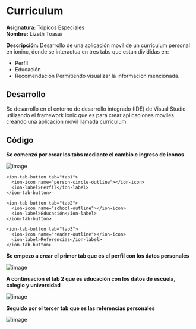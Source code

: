 # Curriculum
**Asignatura:** Tópicos Especiales\
**Nombre:** Lizeth Toasa\

**Descripción:**
Desarrollo de una aplicación movil de un curriculum personal en ioninc, donde se interactua en tres tabs que estan divididas en:
* Perfil
* Educación
* Recomendación
Permitiendo visualizar la informacion mencionada.

## Desarrollo
Se desarrollo en el entorno de desarrollo integrado (IDE) de Visual Studio utilizando el framework ionic que es para crear 
aplicaciones moviles creando una aplicacion movil llamada curriculum.

## Código
**Se comenzó por crear los tabs mediante el cambio e ingreso de iconos**

![image](https://user-images.githubusercontent.com/23488888/89855594-8995ee00-db5c-11ea-803a-46ccde174b12.png)

    <ion-tab-button tab="tab1">
      <ion-icon name="person-circle-outline"></ion-icon>
      <ion-label>Perfil</ion-label>
    </ion-tab-button>

    <ion-tab-button tab="tab2">
      <ion-icon name="school-outline"></ion-icon>
      <ion-label>Educación</ion-label>
    </ion-tab-button>

    <ion-tab-button tab="tab3">
      <ion-icon name="reader-outline"></ion-icon>
      <ion-label>Referencias</ion-label>
    </ion-tab-button>

**Se empezo a crear el primer tab que es el perfil con los datos personales**

![image](https://user-images.githubusercontent.com/23488888/89856074-e2b25180-db5d-11ea-8341-49643c10d713.png)

**A continuacion el tab 2 que es educación con los datos de escuela, colegio y universidad**

![image](https://user-images.githubusercontent.com/23488888/89856182-24db9300-db5e-11ea-89b2-50d17f7f994a.png)

**Seguido por el tercer tab que es las referencias personales**

![image](https://user-images.githubusercontent.com/23488888/89856246-52284100-db5e-11ea-9413-3aeb50917c50.png)


  
 
